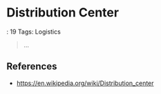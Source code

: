 # Distribution Center

: 19
Tags: Logistics

> …
> 

## References

- https://en.wikipedia.org/wiki/Distribution_center